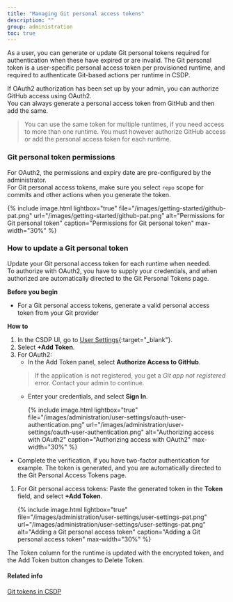 ```yaml
---
title: "Managing Git personal access tokens"
description: ""
group: administration
toc: true
---
```


As a user, you can generate or update Git personal tokens required for authentication when these have expired or are invalid. The Git personal token is a user-specific personal access token per provisioned runtime, and required to authenticate Git-based actions per runtime in CSDP. 

If OAuth2 authorization has been set up by your admin, you can authorize GitHub access using OAuth2.  
You can always generate a personal access token from GitHub and then add the same.
 
> You can use the same token for multiple runtimes, if you need access to more than one runtime. 
You must however authorize GitHub access or add the personal access token for each runtime.



### Git personal token permissions
For OAuth2, the permissions and expiry date are pre-configured by the administrator.  
For Git personal access tokens, make sure you select `repo` scope for commits and other actions when you generate the token.

{% include 
   image.html 
   lightbox="true" 
   file="/images/getting-started/github-pat.png" 
   url="/images/getting-started/github-pat.png" 
   alt="Permissions for Git personal token" 
   caption="Permissions for Git personal token"
   max-width="30%" 
   %}

### How to update a Git personal token
Update your Git personal access token for each runtime when needed.  
To authorize with OAuth2, you have to supply your credentials, and when authorized are automatically directed to the Git Personal Tokens page. 


**Before you begin**  
* For a Git personal access tokens, generate a valid personal access token from your Git provider  

**How to**  

1. In the CSDP UI, go to [User Settings](https://g.codefresh.io/2.0/user-settings){:target="\_blank"}.
1. Select **+Add Token**. 
1. For OAuth2:
   * In the Add Token panel, select **Authorize Access to GitHub**.
    > If the application is not registered, you get a _Git app not registered_ error. Contact your admin to continue.  
   *  Enter your credentials, and select **Sign In**.

      {% include 
   image.html 
   lightbox="true" 
   file="/images/administration/user-settings/oauth-user-authentication.png" 
   url="/images/administration/user-settings/oauth-user-authentication.png" 
   alt="Authorizing access with OAuth2" 
   caption="Authorizing access with OAuth2"
   max-width="30%" 
   %}
  * Complete the verification, if you have two-factor authentication for example.
  The token is generated, and you are automatically directed to the Git Personal Access Tokens page. 
 1. For Git personal access tokens: Paste the generated token in the **Token** field, and select **+Add Token**. 
    
    {% include 
   image.html 
   lightbox="true" 
   file="/images/administration/user-settings/user-settings-pat.png" 
   url="/images/administration/user-settings/user-settings-pat.png" 
   alt="Adding a Git personal access token" 
   caption="Adding a Git personal access token"
   max-width="30%" 
   %}

The Token column for the runtime is updated with the encrypted token, and the Add Token button changes to Delete Token.

#### Related info
[Git tokens in CSDP]({{site.baseurl}}/docs/administration/git-tokens/)

